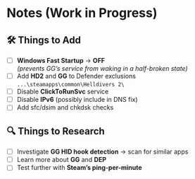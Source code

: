 # Notes (Work in Progress)

## 🛠️ Things to Add
- [ ] **Windows Fast Startup** → **OFF**  
  _(prevents GG’s service from waking in a half-broken state)_
- [ ] Add **HD2** and **GG** to Defender exclusions  
  `...\steamapps\common\Helldivers 2\`
- [ ] Disable **ClickToRunSvc** service
- [ ] Disable **IPv6** (possibly include in DNS fix)
- [ ] Add sfc/dsim and chkdsk checks

## 🔍 Things to Research
- [ ] Investigate **GG HID hook detection** → scan for similar apps
- [ ] Learn more about **GG** and **DEP**
- [ ] Test further with **Steam’s ping-per-minute**
